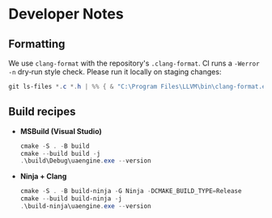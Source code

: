 # Developer Notes

## Formatting

We use `clang-format` with the repository's `.clang-format`. CI runs a `-Werror -n` dry‑run style check.
Please run it locally on staging changes:

```powershell
git ls-files *.c *.h | %% { & "C:\Program Files\LLVM\bin\clang-format.exe" -style=file -i -- $_ }
```

## Build recipes

- **MSBuild (Visual Studio)**

  ```powershell
  cmake -S . -B build
  cmake --build build -j
  .\build\Debug\uaengine.exe --version
  ```

- **Ninja + Clang**

  ```powershell
  cmake -S . -B build-ninja -G Ninja -DCMAKE_BUILD_TYPE=Release
  cmake --build build-ninja -j
  .\build-ninja\uaengine.exe --version
  ```

